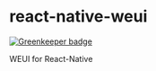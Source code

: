 # react-native-weui

[![Greenkeeper badge](https://badges.greenkeeper.io/dyygtfx/react-native-weui.svg)](https://greenkeeper.io/)

WEUI for React-Native
